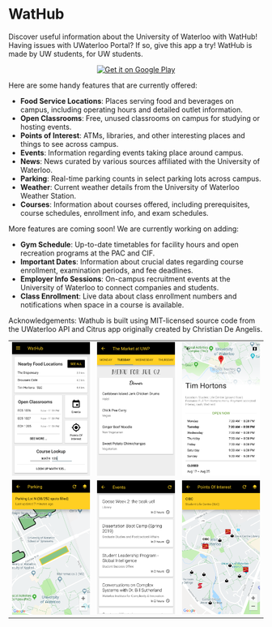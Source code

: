 # WatHub

Discover useful information about the University of Waterloo with WatHub! Having issues with UWaterloo Portal? If so, give this app a try! WatHub is made by UW students, for UW students.

<div style="text-align:center">
<a href='https://play.google.com/store/apps/details?id=io.github.wztlei.wathub'>
<img alt='Get it on Google Play' src='https://play.google.com/intl/en_us/badges/images/generic/en_badge_web_generic.png'/></a>
</div>

Here are some handy features that are currently offered:
- <b>Food Service Locations</b>: Places serving food and beverages on campus, including operating hours and detailed outlet information.
- <b>Open Classrooms</b>: Free, unused classrooms on campus for studying or hosting events.
- <b>Points of Interest</b>: ATMs, libraries, and other interesting places and things to see across campus.
- <b>Events</b>: Information regarding events taking place around campus.
- <b>News</b>: News curated by various sources affiliated with the University of Waterloo.
- <b>Parking</b>: Real-time parking counts in select parking lots across campus.
- <b>Weather</b>: Current weather details from the University of Waterloo Weather Station.
- <b>Courses</b>: Information about courses offered, including prerequisites, course schedules, enrollment info, and exam schedules.

More features are coming soon! We are currently working on adding:
- <b>Gym Schedule</b>: Up-to-date timetables for facility hours and open recreation programs at the PAC and CIF.
- <b>Important Dates</b>: Information about crucial dates regarding course enrollment, examination periods, and fee deadlines.
- <b>Employer Info Sessions</b>: On-campus recruitment events at the University of Waterloo to connect companies and students.
- <b>Class Enrollment</b>: Live data about class enrollment numbers and notifications when space in a course is available.

Acknowledgements: Wathub is built using MIT-licensed source code from the UWaterloo API and Citrus app originally created by Christian De Angelis.
        
<table> 
  <tr> 
    <td> 
      <img src="https://raw.githubusercontent.com/wztlei/wathub/master/docs/screenshot_1.png">
    </td>
    <td>
      <img src="https://raw.githubusercontent.com/wztlei/wathub/master/docs/screenshot_2.png">          
    </td>
    <td>
      <img src="https://raw.githubusercontent.com/wztlei/wathub/master/docs/screenshot_3.png">           
    </td>
  </tr>
  <tr> 
    <td>
      <img src="https://raw.githubusercontent.com/wztlei/wathub/master/docs/screenshot_4.png">            
    </td>
    <td>
      <img src="https://raw.githubusercontent.com/wztlei/wathub/master/docs/screenshot_5.png">            
    </td>
    <td>
      <img src="https://raw.githubusercontent.com/wztlei/wathub/master/docs/screenshot_6.png">            
    </td>
  </tr>
</table>
